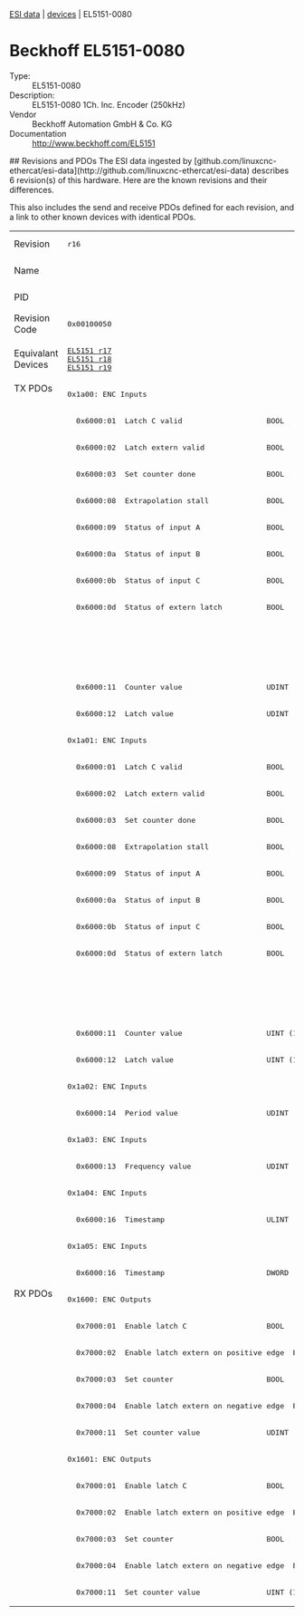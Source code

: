 <div class="nav"><a href="/esi-data">ESI data</a> | <a href="/esi-data/devices">devices</a> | EL5151-0080</div>

#  Beckhoff EL5151-0080

<dl>
  <dt>Type:</dt><dd>EL5151-0080</dd>
  <dt>Description:</dt><dd>EL5151-0080 1Ch. Inc. Encoder (250kHz)</dd>
  <dt>Vendor</dt><dd>Beckhoff Automation GmbH & Co. KG</dd>
  <dt>Documentation</dt><dd><a href="http://www.beckhoff.com/EL5151">http://www.beckhoff.com/EL5151</a></dd>
</dl>
## Revisions and PDOs
The ESI data ingested by [github.com/linuxcnc-ethercat/esi-data](http://github.com/linuxcnc-ethercat/esi-data) describes 6 revision(s) of this hardware.  Here are the known revisions and their differences.

This also includes the send and receive PDOs defined for each revision, and a link to other known devices with identical PDOs.

<table>
<tr >
<td class="first">Revision</td>
<td ><pre>r16</pre></td>
<td ><pre>r17</pre></td>
<td ><pre>r18</pre></td>
<td ><pre>r19</pre></td>
<td ><pre>r20</pre></td>
<td ><pre>r21</pre></td>
</tr>
<tr >
<td class="first">Name</td>
<td  colspan=6 align="center"><pre>EL5151-0080 1Ch. Inc. Encoder (250kHz)</pre></td>
</tr>
<tr >
<td class="first">PID</td>
<td  colspan=6 align="center"><pre>0x141f3052</pre></td>
</tr>
<tr >
<td class="first">Revision Code</td>
<td ><pre>0x00100050</pre></td>
<td ><pre>0x00110050</pre></td>
<td ><pre>0x00120050</pre></td>
<td ><pre>0x00130050</pre></td>
<td ><pre>0x00140050</pre></td>
<td ><pre>0x00150050</pre></td>
</tr>
<tr >
<td class="first">Equivalant Devices</td>
<td ><pre><a href="EL5151">EL5151 r17</a><br/><a href="EL5151">EL5151 r18</a><br/><a href="EL5151">EL5151 r19</a></pre></td>
<td  colspan=4 align="center"><pre><a href="EL5151">EL5151 r20</a></pre></td>
<td ><pre><a href="EJ5151">EJ5151 r16</a><br/><a href="EL5151">EL5151 r25</a><br/><a href="EL5151">EL5151 r26</a></pre></td>
</tr>
<tr class="txpdo pdosection">
<td class="first" rowspan=34 valign=top>TX PDOs</td>
<td colspan=6 align="left"><pre>0x1a00: ENC Inputs</pre></td>
<td></td>
</tr>
<tr class="txpdo">
<td ><pre>  0x6000:01  Latch C valid                   BOOL</pre></td>
<td  colspan=5 align="left"><pre>  0x6000:01  Status__Latch C valid           BOOL</pre></td>
</tr>
<tr class="txpdo">
<td ><pre>  0x6000:02  Latch extern valid              BOOL</pre></td>
<td  colspan=5 align="left"><pre>  0x6000:02  Status__Latch extern valid      BOOL</pre></td>
</tr>
<tr class="txpdo">
<td ><pre>  0x6000:03  Set counter done                BOOL</pre></td>
<td  colspan=5 align="left"><pre>  0x6000:03  Status__Set counter done        BOOL</pre></td>
</tr>
<tr class="txpdo">
<td ><pre>  0x6000:08  Extrapolation stall             BOOL</pre></td>
<td  colspan=5 align="left"><pre>  0x6000:08  Status__Extrapolation stall     BOOL</pre></td>
</tr>
<tr class="txpdo">
<td ><pre>  0x6000:09  Status of input A               BOOL</pre></td>
<td  colspan=5 align="left"><pre>  0x6000:09  Status__Status of input A       BOOL</pre></td>
</tr>
<tr class="txpdo">
<td ><pre>  0x6000:0a  Status of input B               BOOL</pre></td>
<td  colspan=5 align="left"><pre>  0x6000:0a  Status__Status of input B       BOOL</pre></td>
</tr>
<tr class="txpdo">
<td ><pre>  0x6000:0b  Status of input C               BOOL</pre></td>
<td  colspan=5 align="left"><pre>  0x6000:0b  Status__Status of input C       BOOL</pre></td>
</tr>
<tr class="txpdo">
<td ><pre>  0x6000:0d  Status of extern latch          BOOL</pre></td>
<td  colspan=5 align="left"><pre>  0x6000:0d  Status__Status of extern latch  BOOL</pre></td>
</tr>
<tr class="txpdo">
<td  colspan=5 align="left"></td>
<td ><pre>  0x6000:0e  Status__Sync error              BOOL</pre></td>
</tr>
<tr class="txpdo">
<td  colspan=5 align="left"></td>
<td ><pre>  0x6000:10  Status__TxPDO Toggle            BOOL</pre></td>
</tr>
<tr class="txpdo">
<td  colspan=6 align="left"><pre>  0x6000:11  Counter value                   UDINT (32 bits)</pre></td>
</tr>
<tr class="txpdo">
<td  colspan=6 align="left"><pre>  0x6000:12  Latch value                     UDINT (32 bits)</pre></td>
</tr>
<tr class="txpdo pdosection">
<td  colspan=6 align="left"><pre>0x1a01: ENC Inputs</pre></td>
</tr>
<tr class="txpdo">
<td ><pre>  0x6000:01  Latch C valid                   BOOL</pre></td>
<td  colspan=5 align="left"><pre>  0x6000:01  Status__Latch C valid           BOOL</pre></td>
</tr>
<tr class="txpdo">
<td ><pre>  0x6000:02  Latch extern valid              BOOL</pre></td>
<td  colspan=5 align="left"><pre>  0x6000:02  Status__Latch extern valid      BOOL</pre></td>
</tr>
<tr class="txpdo">
<td ><pre>  0x6000:03  Set counter done                BOOL</pre></td>
<td  colspan=5 align="left"><pre>  0x6000:03  Status__Set counter done        BOOL</pre></td>
</tr>
<tr class="txpdo">
<td ><pre>  0x6000:08  Extrapolation stall             BOOL</pre></td>
<td  colspan=5 align="left"><pre>  0x6000:08  Status__Extrapolation stall     BOOL</pre></td>
</tr>
<tr class="txpdo">
<td ><pre>  0x6000:09  Status of input A               BOOL</pre></td>
<td  colspan=5 align="left"><pre>  0x6000:09  Status__Status of input A       BOOL</pre></td>
</tr>
<tr class="txpdo">
<td ><pre>  0x6000:0a  Status of input B               BOOL</pre></td>
<td  colspan=5 align="left"><pre>  0x6000:0a  Status__Status of input B       BOOL</pre></td>
</tr>
<tr class="txpdo">
<td ><pre>  0x6000:0b  Status of input C               BOOL</pre></td>
<td  colspan=5 align="left"><pre>  0x6000:0b  Status__Status of input C       BOOL</pre></td>
</tr>
<tr class="txpdo">
<td ><pre>  0x6000:0d  Status of extern latch          BOOL</pre></td>
<td  colspan=5 align="left"><pre>  0x6000:0d  Status__Status of extern latch  BOOL</pre></td>
</tr>
<tr class="txpdo">
<td  colspan=5 align="left"></td>
<td ><pre>  0x6000:0e  Status__Sync error              BOOL</pre></td>
</tr>
<tr class="txpdo">
<td  colspan=5 align="left"></td>
<td ><pre>  0x6000:10  Status__TxPDO Toggle            BOOL</pre></td>
</tr>
<tr class="txpdo">
<td  colspan=6 align="left"><pre>  0x6000:11  Counter value                   UINT (16 bits)</pre></td>
</tr>
<tr class="txpdo">
<td  colspan=6 align="left"><pre>  0x6000:12  Latch value                     UINT (16 bits)</pre></td>
</tr>
<tr class="txpdo pdosection">
<td  colspan=6 align="left"><pre>0x1a02: ENC Inputs</pre></td>
</tr>
<tr class="txpdo">
<td  colspan=6 align="left"><pre>  0x6000:14  Period value                    UDINT (32 bits)</pre></td>
</tr>
<tr class="txpdo pdosection">
<td  colspan=6 align="left"><pre>0x1a03: ENC Inputs</pre></td>
</tr>
<tr class="txpdo">
<td  colspan=6 align="left"><pre>  0x6000:13  Frequency value                 UDINT (32 bits)</pre></td>
</tr>
<tr class="txpdo pdosection">
<td  colspan=6 align="left"><pre>0x1a04: ENC Inputs</pre></td>
</tr>
<tr class="txpdo">
<td  colspan=6 align="left"><pre>  0x6000:16  Timestamp                       ULINT (64 bits)</pre></td>
</tr>
<tr class="txpdo pdosection">
<td  colspan=6 align="left"><pre>0x1a05: ENC Inputs</pre></td>
</tr>
<tr class="txpdo">
<td  colspan=5 align="left"><pre>  0x6000:16  Timestamp                       DWORD (32 bits)</pre></td>
<td ><pre>  0x6000:16  Timestamp                       UDINT (32 bits)</pre></td>
</tr>
<tr class="rxpdo pdosection">
<td class="first" rowspan=12 valign=top>RX PDOs</td>
<td colspan=6 align="left"><pre>0x1600: ENC Outputs</pre></td>
<td></td>
</tr>
<tr class="rxpdo">
<td ><pre>  0x7000:01  Enable latch C                  BOOL</pre></td>
<td  colspan=5 align="left"><pre>  0x7000:01  Control__Enable latch C         BOOL</pre></td>
</tr>
<tr class="rxpdo">
<td ><pre>  0x7000:02  Enable latch extern on positive edge  BOOL</pre></td>
<td  colspan=5 align="left"><pre>  0x7000:02  Control__Enable latch extern on positive edge  BOOL</pre></td>
</tr>
<tr class="rxpdo">
<td ><pre>  0x7000:03  Set counter                     BOOL</pre></td>
<td  colspan=5 align="left"><pre>  0x7000:03  Control__Set counter            BOOL</pre></td>
</tr>
<tr class="rxpdo">
<td ><pre>  0x7000:04  Enable latch extern on negative edge  BOOL</pre></td>
<td  colspan=5 align="left"><pre>  0x7000:04  Control__Enable latch extern on negative edge  BOOL</pre></td>
</tr>
<tr class="rxpdo">
<td  colspan=6 align="left"><pre>  0x7000:11  Set counter value               UDINT (32 bits)</pre></td>
</tr>
<tr class="rxpdo pdosection">
<td  colspan=6 align="left"><pre>0x1601: ENC Outputs</pre></td>
</tr>
<tr class="rxpdo">
<td ><pre>  0x7000:01  Enable latch C                  BOOL</pre></td>
<td  colspan=5 align="left"><pre>  0x7000:01  Control__Enable latch C         BOOL</pre></td>
</tr>
<tr class="rxpdo">
<td ><pre>  0x7000:02  Enable latch extern on positive edge  BOOL</pre></td>
<td  colspan=5 align="left"><pre>  0x7000:02  Control__Enable latch extern on positive edge  BOOL</pre></td>
</tr>
<tr class="rxpdo">
<td ><pre>  0x7000:03  Set counter                     BOOL</pre></td>
<td  colspan=5 align="left"><pre>  0x7000:03  Control__Set counter            BOOL</pre></td>
</tr>
<tr class="rxpdo">
<td ><pre>  0x7000:04  Enable latch extern on negative edge  BOOL</pre></td>
<td  colspan=5 align="left"><pre>  0x7000:04  Control__Enable latch extern on negative edge  BOOL</pre></td>
</tr>
<tr class="rxpdo">
<td  colspan=6 align="left"><pre>  0x7000:11  Set counter value               UINT (16 bits)</pre></td>
</tr>
</table>
